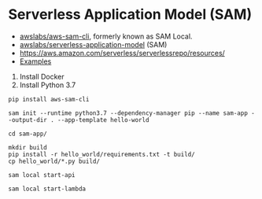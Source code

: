 # Serverless Application Model (SAM)
- [awslabs/aws-sam-cli](https://github.com/awslabs/aws-sam-cli), formerly known as SAM Local.
- [awslabs/serverless-application-model](https://github.com/awslabs/serverless-application-model) (SAM)
- https://aws.amazon.com/serverless/serverlessrepo/resources/
- [Examples](https://github.com/awslabs/serverless-application-model/tree/master/examples/2016-10-31)

1. Install Docker
2. Install Python 3.7


```
pip install aws-sam-cli

sam init --runtime python3.7 --dependency-manager pip --name sam-app --output-dir . --app-template hello-world

cd sam-app/

mkdir build
pip install -r hello_world/requirements.txt -t build/
cp hello_world/*.py build/

sam local start-api

sam local start-lambda

```
